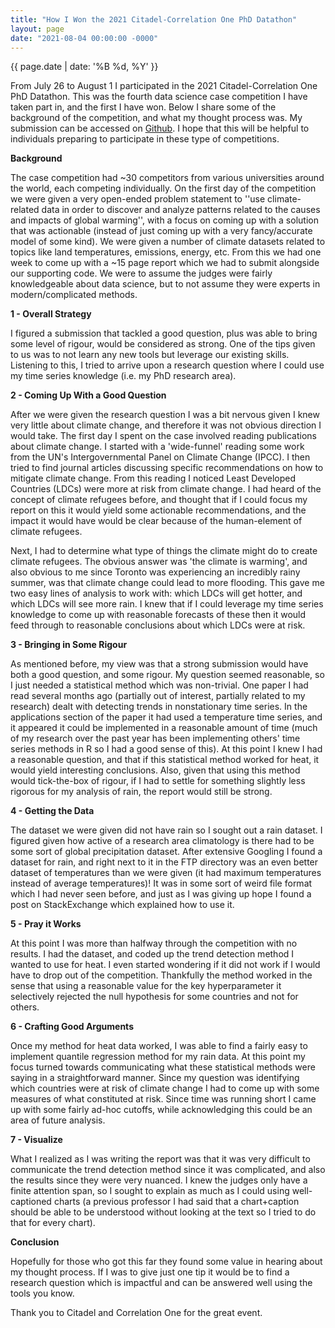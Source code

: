 ```yaml
---
title: "How I Won the 2021 Citadel-Correlation One PhD Datathon"
layout: page
date: "2021-08-04 00:00:00 -0000"
---
```


{{ page.date | date: '%B %d, %Y' }}

From July 26 to August 1 I participated in the 2021 Citadel-Correlation One PhD Datathon. This was the fourth data science case competition I have taken part in, and the first I have won. Below I share some of the background of the competition, and what my thought process was.  My submission can be accessed on [Github](https://github.com/daveveitch/UofT/tree/master/Datathon2021). I hope that this will be helpful to individuals preparing to participate in these type of competitions.

**Background**

The case competition had ~30 competitors from various universities around the world, each competing individually. On the first day of the competition we were given a very open-ended problem statement to ''use climate-related data in order to discover and analyze patterns related to the causes and impacts of global warming'', with a focus on coming up with a solution that was actionable (instead of just coming up with a very fancy/accurate model of some kind). We were given a number of climate datasets related to topics like land temperatures, emissions, energy, etc. From this we had one week to come up with a ~15 page report which we had to submit alongside our supporting code. We were to assume the judges were fairly knowledgeable about data science, but to not assume they were experts in modern/complicated methods.

**1 - Overall Strategy**

I figured a submission that tackled a good question, plus was able to bring some level of rigour, would be considered as strong. One of the tips given to us was to not learn any new tools but leverage our existing skills. Listening to this, I tried to arrive upon a research question where I could use my time series knowledge (i.e. my PhD research area).

**2 - Coming Up With a Good Question**

After we were given the research question I was a bit nervous given I knew very little about climate change, and therefore it was not obvious direction I would take. The first day I spent on the case involved reading publications about climate change. I started with a 'wide-funnel' reading some work from the UN's Intergovernmental Panel on Climate Change (IPCC). I then tried to find journal articles discussing specific recommendations  on how to mitigate climate change. From this reading I noticed Least Developed Countries (LDCs) were more at risk from climate change. I had heard of the concept of climate refugees before, and thought that if I could focus my report on this it would yield some actionable recommendations, and the impact it would have would be clear because of the human-element of climate refugees. 

Next, I had to determine what type of things the climate might do to create climate refugees. The obvious answer was 'the climate is warming', and also obvious to me since Toronto was experiencing an incredibly rainy summer, was that climate change could lead to more flooding. This gave me two easy lines of analysis to work with: which LDCs will get hotter, and which LDCs will see more rain. I knew that if I could leverage my time series knowledge to come up with reasonable forecasts of these then it would feed through to reasonable conclusions about which LDCs were at risk.

**3 - Bringing in Some Rigour**

As mentioned before, my view was that a strong submission would have both a good question, and some rigour. My question seemed reasonable, so I just needed a statistical method which was non-trivial. One paper I had read several months ago (partially out of interest, partially related to my research) dealt with detecting trends in nonstationary time series. In the applications section of the paper it had used a temperature time series, and it appeared it could be implemented in a reasonable amount of time (much of my research over the past year has been implementing others' time series methods in R so I had a good sense of this). At this point I knew I had a reasonable question, and that if this statistical method worked for heat, it would yield interesting conclusions. Also, given that using this method would tick-the-box of rigour, if I had to settle for something slightly less rigorous for my analysis of rain, the report would still be strong.

**4 - Getting the Data**

The dataset we were given did not have rain so I sought out a rain dataset. I figured given how active of a research area climatology is there had to be some sort of global precipitation dataset. After extensive Googling I found a dataset for rain, and right next to it in the FTP directory was an even better dataset of temperatures than we were given (it had maximum temperatures instead of average temperatures)! It was in some sort of weird file format which I had never seen before, and just as I was giving up hope I found a post on StackExchange which explained how to use it.

**5 - Pray it Works**

At this point I was more than halfway through the competition with no results. I had the dataset, and coded up the trend detection method I wanted to use for heat. I even started wondering if it did not work if I would have to drop out of the competition. Thankfully the method worked in the sense that using a reasonable value for the key hyperparameter it selectively rejected the null hypothesis for some countries and not for others.

**6 - Crafting Good Arguments**

Once my method for heat data worked, I was able to find a fairly easy to implement quantile regression method for my rain data. At this point my focus turned towards communicating what these statistical methods were saying in a straightforward manner. Since my question was identifying which countries were at risk of climate change I had to come up with some measures of what constituted at risk. Since time was running short I came up with some fairly ad-hoc cutoffs, while acknowledging this could be an area of future analysis.

**7 - Visualize**

What I realized as I was writing the report was that it was very difficult to communicate the trend detection method since it was complicated, and also the results since they were very nuanced. I knew the judges only have a finite attention span, so I sought to explain as much as I could using well-captioned charts (a previous professor I had said that a chart+caption should be able to be understood without looking at the text so I tried to do that for every chart).

**Conclusion**

Hopefully for those who got this far they found some value in hearing about my thought process. If I was to give just one tip it would be to find a research question which is impactful and can be answered well using the tools you know.

Thank you to Citadel and Correlation One for the great event.








